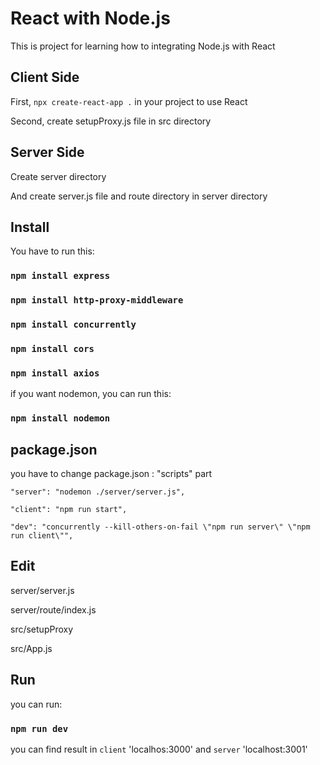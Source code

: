 # React with Node.js

This is project for learning how to integrating Node.js with React

## Client Side

First, `npx create-react-app .` in your project to use React

Second, create setupProxy.js file in src directory

## Server Side

Create server directory

And create server.js file and route directory in server directory

## Install

You have to run this:

### `npm install express`

### `npm install http-proxy-middleware`

### `npm install concurrently`

### `npm install cors`

### `npm install axios`


if you want nodemon, you can run this:

### `npm install nodemon`

## package.json

you have to change package.json : "scripts" part

`"server": "nodemon ./server/server.js",`

`"client": "npm run start",`

`"dev": "concurrently --kill-others-on-fail \"npm run server\" \"npm run client\"",`

## Edit

server/server.js

server/route/index.js

src/setupProxy

src/App.js

## Run

you can run:

### `npm run dev`

you can find result in `client` 'localhos:3000' and `server` 'localhost:3001'
